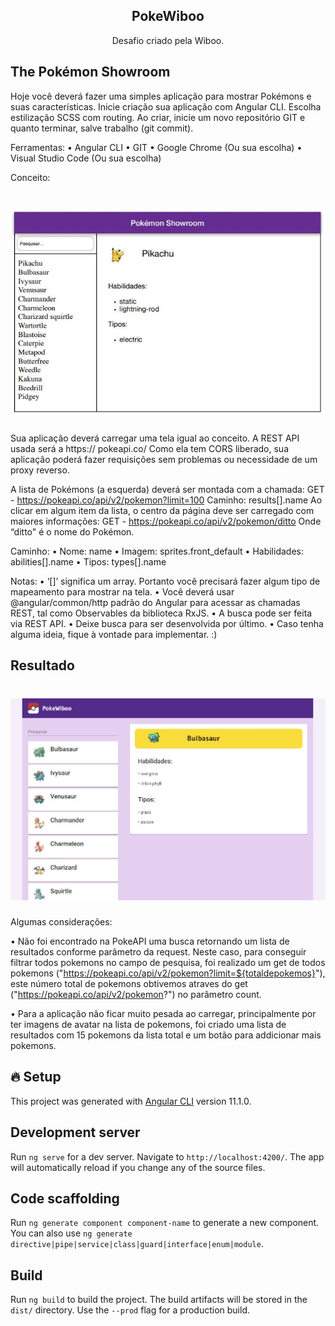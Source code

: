
<h2 align="center">
  PokeWiboo
</h2>

<p align="center">Desafio criado pela Wiboo.</p>

## The Pokémon Showroom
Hoje você deverá fazer uma simples aplicação para mostrar Pokémons e suas características.
Inicie criação sua aplicação com Angular CLI. Escolha estilização SCSS com routing. Ao criar,
inicie um novo repositório GIT e quanto terminar, salve trabalho (git commit).

Ferramentas:
• Angular CLI
• GIT
• Google Chrome (Ou sua escolha)
• Visual Studio Code (Ou sua escolha)

Conceito:
<h1 align="center">
  <img src="https://github.com/ViniciusGabrielOliveira/pokeWiboo/blob/master/src/assets/images/Conceito.JPG?raw=true" />
</h1>

Sua aplicação deverá carregar uma tela igual ao conceito. A REST API usada será a https://
pokeapi.co/
Como ela tem CORS liberado, sua aplicação poderá fazer requisições sem problemas ou
necessidade de um proxy reverso.

A lista de Pokémons (a esquerda) deverá ser montada com a chamada:
GET - https://pokeapi.co/api/v2/pokemon?limit=100
Caminho: results[].name
Ao clicar em algum item da lista, o centro da página deve ser carregado com maiores
informações:
GET - https://pokeapi.co/api/v2/pokemon/ditto
Onde “ditto" é o nome do Pokémon.

Caminho:
• Nome: name
• Imagem: sprites.front_default
• Habilidades: abilities[].name
• Tipos: types[].name

Notas:
• ‘[]’ significa um array. Portanto você precisará fazer algum tipo de mapeamento para mostrar
na tela.
• Você deverá usar @angular/common/http padrão do Angular para acessar as chamadas
REST, tal como Observables da biblioteca RxJS.
• A busca pode ser feita via REST API.
• Deixe busca para ser desenvolvida por último.
• Caso tenha alguma ideia, fique à vontade para implementar. :)

## Resultado

<h1 align="center">
  <img src="https://github.com/ViniciusGabrielOliveira/pokeWiboo/blob/master/src/assets/images/Resultado.JPG?raw=true" />
</h1>


Algumas considerações:

• Não foi encontrado na PokeAPI uma busca retornando um lista de resultados conforme parâmetro da request. Neste caso, para conseguir filtrar todos pokemons no campo de pesquisa, foi realizado um get de todos pokemons ("https://pokeapi.co/api/v2/pokemon?limit=${totaldepokemos}"), este número total de pokemons obtivemos atraves do get ("https://pokeapi.co/api/v2/pokemon?") no parâmetro count.

• Para a aplicação não ficar muito pesada ao carregar, principalmente por ter imagens de avatar na lista de pokemons, foi criado uma lista de resultados com 15 pokemons da lista total e um botão para addicionar mais pokemons.


## 🔥 Setup

This project was generated with [Angular CLI](https://github.com/angular/angular-cli) version 11.1.0.

## Development server

Run `ng serve` for a dev server. Navigate to `http://localhost:4200/`. The app will automatically reload if you change any of the source files.

## Code scaffolding

Run `ng generate component component-name` to generate a new component. You can also use `ng generate directive|pipe|service|class|guard|interface|enum|module`.

## Build

Run `ng build` to build the project. The build artifacts will be stored in the `dist/` directory. Use the `--prod` flag for a production build.

